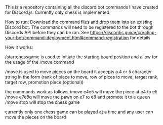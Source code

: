 This is a repository containing all the discord bot commands I have created for Discord.js. Currently only chess is implemented.

How to run:
Download the command files and drop them into an existing Discord bot. The commands will need to be registered to the bot through Discords API before they can be ran.
See https://discordjs.guide/creating-your-bot/command-deployment.html#command-registration for details

How it works:

/startchessgame
is used to initiate the starting board position and allow for the usage of the /move command

/move
is used to move pieces on the board
it accepts a 4 or 5 character string in the form (rank of piece to move, row of pices to move, target rank, target row, promotion piece (optional))

the commands work as follows
/move e4e5 
  will move the piece at e4 to e5 
/move e7e8q 
  will move the pawn on e7 to e8 and promote it to a queen
/move stop
  will stop the chess game


currently only one chess game can be played at a time and any user can move the pieces on the board
